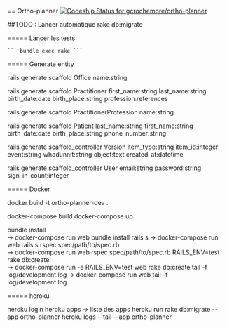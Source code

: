 == Ortho-planner [ ![Codeship Status for gcrochemore/ortho-planner](https://app.codeship.com/projects/864f9480-ac05-0134-ca14-2656ee888b62/status?branch=master)](https://app.codeship.com/projects/192362)

##TODO : Lancer automatique rake db:migrate

===== Lancer les tests
	
	``` bundle exec rake ```


===== Generate entity


rails generate scaffold Office name:string

rails generate scaffold Practitioner first_name:string last_name:string birth_date:date birth_place:string profession:references

rails generate scaffold PractitionerProfession name:string

rails generate scaffold Patient last_name:string first_name:string birth_date:date birth_place:string phone_number:string


rails generate scaffold_controller Version item_type:string item_id:integer event:string whodunnit:string object:text created_at:datetime



rails generate scaffold_controller User email:string password:string sign_in_count:integer


===== Docker

docker build -t ortho-planner-dev .




docker-compose build
docker-compose up



bundle install	
-> docker-compose run web bundle install
rails s	
-> docker-compose run web rails s
rspec spec/path/to/spec.rb	
-> docker-compose run web rspec spec/path/to/spec.rb
RAILS_ENV=test rake db:create	
-> docker-compose run -e RAILS_ENV=test web rake db:create
tail -f log/development.log	
-> docker-compose run web tail -f log/development.log



===== heroku

heroku login
heroku apps -> liste des apps
heroku run rake db:migrate --app ortho-planner
heroku logs --tail --app ortho-planner

